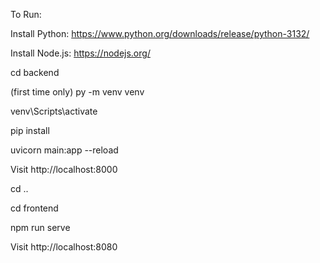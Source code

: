 To Run:

Install Python: https://www.python.org/downloads/release/python-3132/

Install Node.js: https://nodejs.org/

cd backend

(first time only) py -m venv venv

venv\Scripts\activate

pip install

uvicorn main:app --reload

Visit http://localhost:8000

cd ..

cd frontend

npm run serve

Visit http://localhost:8080
